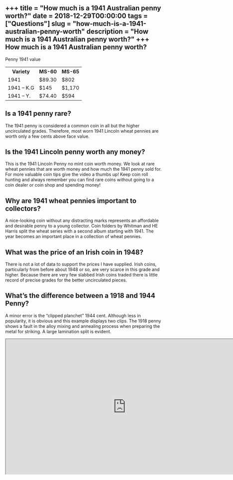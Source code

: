 +++
title = "How much is a 1941 Australian penny worth?"
date = 2018-12-29T00:00:00
tags = ["Questions"]
slug = "how-much-is-a-1941-australian-penny-worth"
description = "How much is a 1941 Australian penny worth?"
+++
How much is a 1941 Australian penny worth?
------------------------------------------

Penny 1941 value

<table><tr><th>Variety</th><th>MS-60</th><th>MS-65</th></tr><tr><td>1941</td><td>$89.30</td><td>$802</td></tr><tr><td>1941 – K.G</td><td>$145</td><td>$1,170</td></tr><tr><td>1941 – Y.</td><td>$74.40</td><td>$594</td></tr></table>

Is a 1941 penny rare?
---------------------

The 1941 penny is considered a common coin in all but the higher uncirculated grades. Therefore, most worn 1941 Lincoln wheat pennies are worth only a few cents above face value.

Is the 1941 Lincoln penny worth any money?
------------------------------------------

This is the 1941 Lincoln Penny no mint coin worth money. We look at rare wheat pennies that are worth money and how much the 1941 penny sold for. For more valuable coin tips give the video a thumbs up! Keep coin roll hunting and always remember you can find rare coins without going to a coin dealer or coin shop and spending money!

Why are 1941 wheat pennies important to collectors?
---------------------------------------------------

A nice-looking coin without any distracting marks represents an affordable and desirable penny to a young collector. Coin folders by Whitman and HE Harris split the wheat series with a second album starting with 1941. The year becomes an important place in a collection of wheat pennies.

What was the price of an Irish coin in 1948?
--------------------------------------------

There is not a lot of data to support the prices I have supplied. Irish coins, particularly from before about 1948 or so, are very scarce in this grade and higher. Because there are very few slabbed Irish coins traded there is little record of precise grades for the better uncirculated pieces.

What’s the difference between a 1918 and 1944 Penny?
----------------------------------------------------

A minor error is the “clipped planchet” 1944 cent. Although less in popularity, it is obvious and this example displays two clips. The 1918 penny shows a fault in the alloy mixing and annealing process when preparing the metal for striking. A large lamination split is evident.

<iframe allow="accelerometer; autoplay; clipboard-write; encrypted-media; gyroscope; picture-in-picture" allowfullscreen="" class="__youtube_prefs__  epyt-is-override  no-lazyload" data-no-lazy="1" data-origheight="433" data-origwidth="770" data-skipgform_ajax_framebjll="" height="433" id="_ytid_10177" loading="lazy" src="https://www.youtube.com/embed/ZErQsZ0buno?enablejsapi=1&autoplay=0&cc_load_policy=0&cc_lang_pref=&iv_load_policy=1&loop=0&modestbranding=0&rel=1&fs=1&playsinline=0&autohide=2&theme=dark&color=red&controls=1&" title="YouTube player" width="770"></iframe>